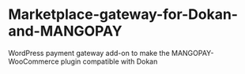 # Marketplace-gateway-for-Dokan-and-MANGOPAY
WordPress payment gateway add-on to make the MANGOPAY-WooCommerce plugin compatible with Dokan
